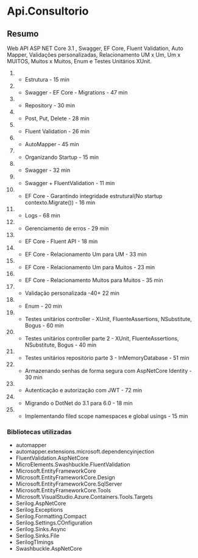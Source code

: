 # Api.Consultorio

## Resumo
Web API ASP NET Core 3.1 , Swagger, EF Core, Fluent Validation, Auto Mapper, Validações personalizadas, Relacionamento UM x Um, Um x MUITOS, Muitos x Muitos, Enum e Testes Unitários XUnit. 

1. - Estrutura - 15 min
1. - Swagger - EF Core - Migrations - 47 min
1. - Repository - 30 min  
1. - Post, Put, Delete - 28 min
1. - Fluent Validation - 26 min
1. - AutoMapper - 45 min
1. - Organizando Startup - 15 min
1. - Swagger - 32 min
1. - Swagger + FluentValidation - 11 min
1. - EF Core - Garantindo integridade estrutural(No startup contexto.Migrate()) - 16 min
1. - Logs - 68 min
1. - Gerenciamento de erros - 29 min
1. - EF Core - Fluent API - 18 min
1. - EF Core - Relacionamento Um para UM - 33 min
1. - EF Core - Relacionamento Um para Muitos - 23 min
1. - EF Core - Relacionamento Muitos para Muitos - 35 min
1. - Validação personalizada -40+ 22 min
1. - Enum - 20 min
1. - Testes unitários controller - XUnit, FluenteAssertions, NSubstitute, Bogus - 60 min
1. - Testes unitários controller parte 2 - XUnit, FluenteAssertions, NSubstitute, Bogus - 40 min
1. - Testes unitários repositório parte 3 - InMemoryDatabase - 51 min
1. - Armazenando senhas de forma segura com AspNetCore Identity - 30 min
1. - Autenticação e autorização com JWT - 72 min
1. - Migrando o DotNet do 3.1 para 6.0 - 18 min
1. - Implementando filed scope namespaces e global usings - 15 min

### Bibliotecas utilizadas
- automapper	 
- automapper.extensions.microsoft.dependencyinjection
- FluentValidation.AspNetCore
- MicroElements.Swashbuckle.FluentValidation
- Microsoft.EntityFrameworkCore
- Microsoft.EntityFrameworkCore.Design   
- Microsoft.EntityFrameworkCore.SqlServer 
- Microsoft.EntityFrameworkCore.Tools
- Microsoft.VisualStudio.Azure.Containers.Tools.Targets
- Serilog.AspNetCore
- Serilog.Exceptions
- Serilog.Formatting.Compact
- Serilog.Settings.COnfiguration
- Serilog.Sinks.Async
- Serilog.Sinks.File
- SerilogTImings
- Swashbuckle.AspNetCore



